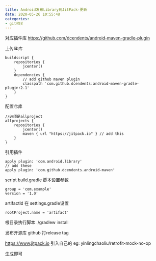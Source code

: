```yaml
---
title: Android发布Library到JitPack-更新
date: 2020-05-26 10:55:48
categories:
- git相关
---
```

对应插件库
https://github.com/dcendents/android-maven-gradle-plugin


上传lib库
```
buildscript {
    repositories {
        jcenter()
    }
    dependencies {
        // add github maven plugin
        classpath 'com.github.dcendents:android-maven-gradle-plugin:2.1'
    }
}
```

配置仓库
```
//必须是allproject
allprojects {
    repositories {
        jcenter()
        maven { url "https://jitpack.io" } // add this
    }
}
```

引用插件
```
apply plugin: 'com.android.library'
// add these
apply plugin: 'com.github.dcendents.android-maven'
```

script build.gradle 脚本设置参数
```
group = 'com.example'
version = '1.0'
```
artifactId 在 settings.gradle设置
```
rootProject.name = 'artifact'
```

根目录执行脚本
./gradlew install

发布开源库
github 打release tag

https://www.jitpack.io 
引入自己的
eg:
yinlingchaoliu/retrofit-mock-no-op

生成即可
